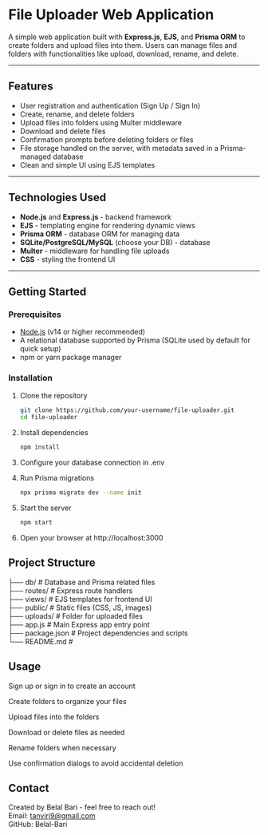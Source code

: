 # File Uploader Web Application

A simple web application built with **Express.js**, **EJS**, and **Prisma ORM** to create folders and upload files into them. Users can manage files and folders with functionalities like upload, download, rename, and delete.

---

## Features

- User registration and authentication (Sign Up / Sign In)
- Create, rename, and delete folders
- Upload files into folders using Multer middleware
- Download and delete files
- Confirmation prompts before deleting folders or files
- File storage handled on the server, with metadata saved in a Prisma-managed database
- Clean and simple UI using EJS templates

---

## Technologies Used

- **Node.js** and **Express.js** - backend framework  
- **EJS** - templating engine for rendering dynamic views  
- **Prisma ORM** - database ORM for managing data  
- **SQLite/PostgreSQL/MySQL** (choose your DB) - database  
- **Multer** - middleware for handling file uploads  
- **CSS** - styling the frontend UI  

---

## Getting Started

### Prerequisites

- [Node.js](https://nodejs.org/en/download/) (v14 or higher recommended)
- A relational database supported by Prisma (SQLite used by default for quick setup)
- npm or yarn package manager

### Installation

1. Clone the repository  
   ```bash
   git clone https://github.com/your-username/file-uploader.git
   cd file-uploader

2. Install dependencies
    ```bash
    npm install

3. Configure your database connection in .env

4. Run Prisma migrations
    ```bash
    npx prisma migrate dev --name init

5. Start the server
    ```bash
    npm start

6. Open your browser at http://localhost:3000

## Project Structure
├── db/                     # Database and Prisma related files</br>
├── routes/                 # Express route handlers</br>
├── views/                  # EJS templates for frontend UI</br>
├── public/                 # Static files (CSS, JS, images)</br>
├── uploads/                # Folder for uploaded files</br>
├── app.js                  # Main Express app entry point</br>
├── package.json            # Project dependencies and scripts</br>
└── README.md               # </br>

## Usage
Sign up or sign in to create an account

Create folders to organize your files

Upload files into the folders

Download or delete files as needed

Rename folders when necessary

Use confirmation dialogs to avoid accidental deletion

## Contact
Created by Belal Bari - feel free to reach out!</br>
Email: tanvirj9@gmail.com</br>
GitHub: Belal-Bari
